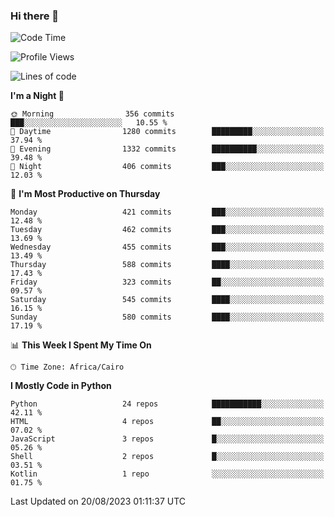 ### Hi there 👋

<!--
**AMR-KELEG/AMR-KELEG** is a ✨ _special_ ✨ repository because its `README.md` (this file) appears on your GitHub profile.

Here are some ideas to get you started:

- 🔭 I’m currently working on ...
- 🌱 I’m currently learning ...
- 👯 I’m looking to collaborate on ...
- 🤔 I’m looking for help with ...
- 💬 Ask me about ...
- 📫 How to reach me: ...
- 😄 Pronouns: ...
- ⚡ Fun fact: ...
-->

<!--START_SECTION:waka-->
![Code Time](http://img.shields.io/badge/Code%20Time-0%20secs-blue)

![Profile Views](http://img.shields.io/badge/Profile%20Views-0-blue)

![Lines of code](https://img.shields.io/badge/From%20Hello%20World%20I%27ve%20Written-20.6%20million%20lines%20of%20code-blue)

**I'm a Night 🦉** 

```text
🌞 Morning                356 commits         ███░░░░░░░░░░░░░░░░░░░░░░   10.55 % 
🌆 Daytime                1280 commits        █████████░░░░░░░░░░░░░░░░   37.94 % 
🌃 Evening                1332 commits        ██████████░░░░░░░░░░░░░░░   39.48 % 
🌙 Night                  406 commits         ███░░░░░░░░░░░░░░░░░░░░░░   12.03 % 
```
📅 **I'm Most Productive on Thursday** 

```text
Monday                   421 commits         ███░░░░░░░░░░░░░░░░░░░░░░   12.48 % 
Tuesday                  462 commits         ███░░░░░░░░░░░░░░░░░░░░░░   13.69 % 
Wednesday                455 commits         ███░░░░░░░░░░░░░░░░░░░░░░   13.49 % 
Thursday                 588 commits         ████░░░░░░░░░░░░░░░░░░░░░   17.43 % 
Friday                   323 commits         ██░░░░░░░░░░░░░░░░░░░░░░░   09.57 % 
Saturday                 545 commits         ████░░░░░░░░░░░░░░░░░░░░░   16.15 % 
Sunday                   580 commits         ████░░░░░░░░░░░░░░░░░░░░░   17.19 % 
```


📊 **This Week I Spent My Time On** 

```text
🕑︎ Time Zone: Africa/Cairo
```

**I Mostly Code in Python** 

```text
Python                   24 repos            ███████████░░░░░░░░░░░░░░   42.11 % 
HTML                     4 repos             ██░░░░░░░░░░░░░░░░░░░░░░░   07.02 % 
JavaScript               3 repos             █░░░░░░░░░░░░░░░░░░░░░░░░   05.26 % 
Shell                    2 repos             █░░░░░░░░░░░░░░░░░░░░░░░░   03.51 % 
Kotlin                   1 repo              ░░░░░░░░░░░░░░░░░░░░░░░░░   01.75 % 
```




 Last Updated on 20/08/2023 01:11:37 UTC
<!--END_SECTION:waka-->
